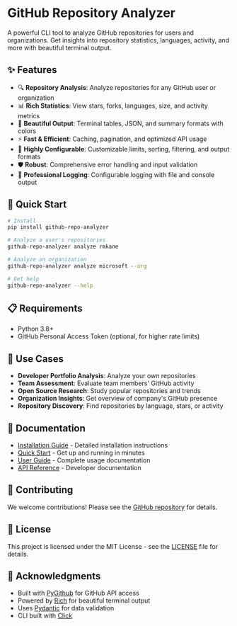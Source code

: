 # GitHub Repository Analyzer

A powerful CLI tool to analyze GitHub repositories for users and organizations. Get insights into repository statistics, languages, activity, and more with beautiful terminal output.

## ✨ Features

- 🔍 **Repository Analysis**: Analyze repositories for any GitHub user or organization
- 📊 **Rich Statistics**: View stars, forks, languages, size, and activity metrics
- 🎨 **Beautiful Output**: Terminal tables, JSON, and summary formats with colors
- ⚡ **Fast & Efficient**: Caching, pagination, and optimized API usage
- 🔧 **Highly Configurable**: Customizable limits, sorting, filtering, and output formats
- 🛡️ **Robust**: Comprehensive error handling and input validation
- 📝 **Professional Logging**: Configurable logging with file and console output

## 🚀 Quick Start

```bash
# Install
pip install github-repo-analyzer

# Analyze a user's repositories
github-repo-analyzer analyze rmkane

# Analyze an organization
github-repo-analyzer analyze microsoft --org

# Get help
github-repo-analyzer --help
```

## 📋 Requirements

- Python 3.8+
- GitHub Personal Access Token (optional, for higher rate limits)

## 🎯 Use Cases

- **Developer Portfolio Analysis**: Analyze your own repositories
- **Team Assessment**: Evaluate team members' GitHub activity
- **Open Source Research**: Study popular repositories and trends
- **Organization Insights**: Get overview of company's GitHub presence
- **Repository Discovery**: Find repositories by language, stars, or activity

## 📖 Documentation

- [Installation Guide](installation.md) - Detailed installation instructions
- [Quick Start](quickstart.md) - Get up and running in minutes
- [User Guide](user-guide/configuration.md) - Complete usage documentation
- [API Reference](api/core.md) - Developer documentation

## 🤝 Contributing

We welcome contributions! Please see the [GitHub repository](https://github.com/rmkane/github-repo-analyzer) for details.

## 📄 License

This project is licensed under the MIT License - see the [LICENSE](LICENSE) file for details.

## 🙏 Acknowledgments

- Built with [PyGithub](https://github.com/PyGithub/PyGithub) for GitHub API access
- Powered by [Rich](https://github.com/Textualize/rich) for beautiful terminal output
- Uses [Pydantic](https://github.com/pydantic/pydantic) for data validation
- CLI built with [Click](https://github.com/pallets/click)

